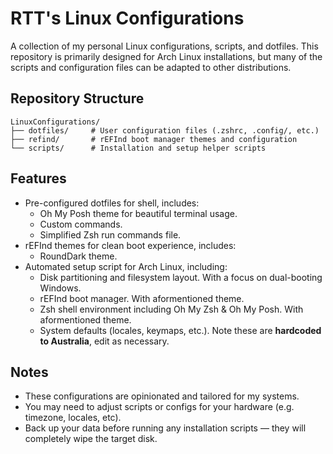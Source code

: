 # RTT's Linux Configurations

A collection of my personal Linux configurations, scripts, and dotfiles.
This repository is primarily designed for Arch Linux installations, but many of the scripts and configuration files can be adapted to other distributions.

## Repository Structure

```
LinuxConfigurations/
├── dotfiles/     # User configuration files (.zshrc, .config/, etc.)
├── refind/       # rEFInd boot manager themes and configuration
└── scripts/      # Installation and setup helper scripts
```

## Features
* Pre-configured dotfiles for shell, includes:
  * Oh My Posh theme for beautiful terminal usage.
  * Custom commands.
  * Simplified Zsh run commands file.
* rEFInd themes for clean boot experience, includes:
  * RoundDark theme.
* Automated setup script for Arch Linux, including:
  * Disk partitioning and filesystem layout. With a focus on dual-booting Windows.
  * rEFInd boot manager. With aformentioned theme.
  * Zsh shell environment including Oh My Zsh & Oh My Posh. With aformentioned theme.
  * System defaults (locales, keymaps, etc.). Note these are **hardcoded to Australia**, edit as necessary.

## Notes
* These configurations are opinionated and tailored for my systems.
* You may need to adjust scripts or configs for your hardware (e.g. timezone, locales, etc).
* Back up your data before running any installation scripts — they will completely wipe the target disk.
